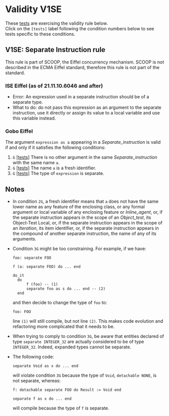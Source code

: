 # Validity V1SE

These [tests](.) are exercising the validity rule below.  
Click on the `[tests]` label following the condition numbers below to see tests specific to these conditions.

## V1SE: Separate Instruction rule

This rule is part of SCOOP, the Eiffel concurrency mechanism. SCOOP is not described in the ECMA Eiffel standard, therefore this rule is not part of the standard.

### ISE Eiffel (as of 21.11.10.6046 and after)

* Error: An expression used in a separate instruction should be of a separate type.
* What to do: do not pass this expression as an argument to the separate instruction, use it directly or assign its value to a local variable and use this variable instead.

### Gobo Eiffel

The argument `expression as a` appearing in a *Separate\_instruction* is valid if and only if it satisfies the following conditions:

1. `G` [\[tests\]](../v1se1g) There is no other argument in the same *Separate\_instruction* with the same name `a`.
2. `G` [\[tests\]](../v1se2g) The name `a` is a fresh identifier.
3. `G` [\[tests\]](../v1se3g) The type of `expression` is separate.

## Notes

* In condition `2G`, a fresh identifier means that `a` does not have the same lower name as any feature of the enclosing class, or any formal argument or local variable of any enclosing feature or *Inline\_agent*, or, if the separate instruction appears in the scope of an *Object\_test*, its Object-Test Local, or, if the separate instruction appears in the scope of an *Iteration*, its item identifier, or, if the separate instruction appears in the compound of another separate instruction, the name of any of its arguments.

* Condition `3G` might be too constraining. For example, if we have:
  ```
  foo: separate FOO

  f (a: separate FOO) do ... end

  do_it
	do
		f (foo) -- (1)
		separate foo as s do ... end -- (2)
	end
  ```

  and then decide to change the type of `foo` to:

  ```
  foo: FOO
  ```
  
  line `(1)` will still compile, but not line `(2)`. This makes code evolution and refactoring more complicated that it needs to be.

* When trying to comply to condition `3G`, be aware that entities declared of type `separate INTEGER_32` are actually considered to be of type `INTEGER_32`. Indeed, expanded types cannot be separate.

* The following code:
  ```
  separate Void as x do ... end
  ```

  will violate condition `3G` because the type of `Void`, `detachable NONE`, is not separate, whereas:
  ```
  f: detachable separate FOO do Result := Void end

  separate f as x do ... end
  ```

  will compile because the type of `f` is separate.
